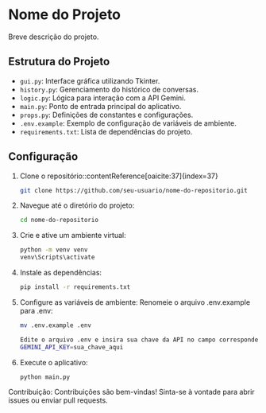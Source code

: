 # Nome do Projeto

Breve descrição do projeto.

## Estrutura do Projeto

- `gui.py`: Interface gráfica utilizando Tkinter.
- `history.py`: Gerenciamento do histórico de conversas.
- `logic.py`: Lógica para interação com a API Gemini.
- `main.py`: Ponto de entrada principal do aplicativo.
- `props.py`: Definições de constantes e configurações.
- `.env.example`: Exemplo de configuração de variáveis de ambiente.
- `requirements.txt`: Lista de dependências do projeto.

## Configuração

1. Clone o repositório:&#8203;:contentReference[oaicite:37]{index=37}
   ```bash
   git clone https://github.com/seu-usuario/nome-do-repositorio.git

2. Navegue até o diretório do projeto:
    ```bash
    cd nome-do-repositorio
3. Crie e ative um ambiente virtual:
    ```bash
    python -m venv venv
    venv\Scripts\activate

4. Instale as dependências:
    ```bash
    pip install -r requirements.txt

5. Configure as variáveis de ambiente: Renomeie o arquivo .env.example para .env:
    ```bash
    mv .env.example .env

    Edite o arquivo .env e insira sua chave da API no campo correspondente:
    GEMINI_API_KEY=sua_chave_aqui

6. Execute o aplicativo:
    ```bash
    python main.py

Contribuição:
Contribuições são bem-vindas! Sinta-se à vontade para abrir issues ou enviar pull requests.